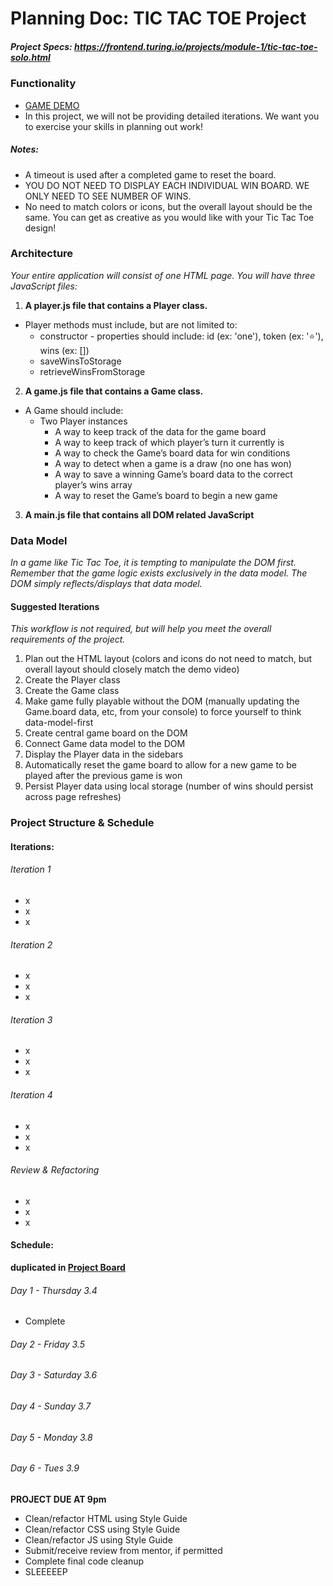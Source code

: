 # Planning Doc: TIC TAC TOE Project
##### Project Specs: https://frontend.turing.io/projects/module-1/tic-tac-toe-solo.html

### Functionality
* [GAME DEMO](https://youtu.be/p8UYR0Ixb5A)
* In this project, we will not be providing detailed iterations. We want you to exercise your skills in planning out work!

##### Notes:
* A timeout is used after a completed game to reset the board.
* YOU DO NOT NEED TO DISPLAY EACH INDIVIDUAL WIN BOARD. WE ONLY NEED TO SEE NUMBER OF WINS.
* No need to match colors or icons, but the overall layout should be the same. You can get as creative as you would like with your Tic Tac Toe design!

### Architecture
*Your entire application will consist of one HTML page. You will have three JavaScript files:*

1. **A player.js file that contains a Player class.**
  * Player methods must include, but are not limited to:
    * constructor - properties should include: id (ex: 'one'), token (ex: '⭐️'), wins (ex: [])
    * saveWinsToStorage
    * retrieveWinsFromStorage

2. **A game.js file that contains a Game class.**
  * A Game should include:
    * Two Player instances
      * A way to keep track of the data for the game board
      * A way to keep track of which player’s turn it currently is
      * A way to check the Game’s board data for win conditions
      * A way to detect when a game is a draw (no one has won)
      * A way to save a winning Game’s board data to the correct player’s wins array
      * A way to reset the Game’s board to begin a new game

3. **A main.js file that contains all DOM related JavaScript**

### Data Model
*In a game like Tic Tac Toe, it is tempting to manipulate the DOM first. Remember that the game logic exists exclusively in the data model. The DOM simply reflects/displays that data model.*

#### Suggested Iterations
*This workflow is not required, but will help you meet the overall requirements of the project.*

1. Plan out the HTML layout (colors and icons do not need to match, but overall layout should closely match the demo video)
2. Create the Player class
3. Create the Game class
4. Make game fully playable without the DOM (manually updating the Game.board data, etc, from your console) to force yourself to think data-model-first
5. Create central game board on the DOM
6. Connect Game data model to the DOM
7. Display the Player data in the sidebars
8. Automatically reset the game board to allow for a new game to be played after the previous game is won
9. Persist Player data using local storage (number of wins should persist across page refreshes)

### Project Structure & Schedule

#### Iterations:

###### Iteration 1
- x
- x
- x

###### Iteration 2
- x
- x
- x

###### Iteration 3
- x
- x
- x

###### Iteration 4
- x
- x
- x

###### Review & Refactoring
- x
- x
- x

#### Schedule:
**duplicated in [Project Board](https://github.com/users/pcmueller/projects/1)**

###### Day 1 - Thursday 3.4
- Complete 


###### Day 2 - Friday 3.5



###### Day 3 - Saturday 3.6



###### Day 4 - Sunday 3.7



###### Day 5 - Monday 3.8



###### Day 6 - Tues 3.9
**PROJECT DUE AT 9pm**
- Clean/refactor HTML using Style Guide
- Clean/refactor CSS using Style Guide
- Clean/refactor JS using Style Guide
- Submit/receive review from mentor, if permitted
- Complete final code cleanup
- SLEEEEEP
